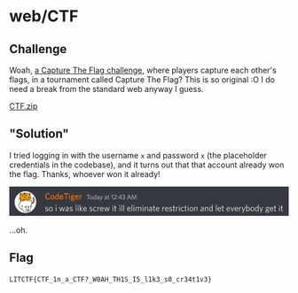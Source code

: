 # web/CTF

## Challenge

Woah, [a Capture The Flag challenge](http://litctf.live:31780/), where players capture each other's flags, in a tournament called Capture The Flag? This is so original :O I do need a break from the standard web anyway I guess.

[CTF.zip](https://drive.google.com/uc?export=download&id=1yuA0wX9vkLQObn4L7tJl-rLsICVAu0sC)

## "Solution"

I tried logging in with the username `x` and password `x` (the placeholder credentials in the codebase), and it turns out that that account already won the flag. Thanks, whoever won it already!

![](./CTF/free.png)

...oh.

## Flag

`LITCTF{CTF_1n_a_CTF?_W0AH_TH1S_I5_l1k3_s0_cr34t1v3}`
